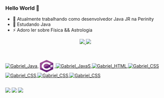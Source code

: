 ### Hello World 👾

- 🔭 Atualmente trabalhando como desenvolvedor Java JR na Perinity
- 🌱 Estudando Java
- ⚡ Adoro ler sobre Física && Astrologia



<div align="center">
  <a href="https://github.com/GabrielFCarrijo">
  <img height="180em" src="https://github-readme-stats.vercel.app/api?username=GabrielFCarrijo&show_icons=true&theme=dark&include_all_commits=true&count_private=true"/>
  <img height="180em" src="https://github-readme-stats.vercel.app/api/top-langs/?username=GabrielFCarrijo&layout=compact&langs_count=7&theme=dark"/>
</div>
 
  ##
  
 <div style="display: inline_block"><br>   
   
  <img align="center" alt="Gabriel_Java" height="50" width="60" src="https://cdn.jsdelivr.net/gh/devicons/devicon/icons/java/java-original.svg"/>
  <img align="center" alt="Gabriel_C#" height="40" width="50" src="https://raw.githubusercontent.com/devicons/devicon/master/icons/csharp/csharp-original.svg">
  <img align="center" alt="Gabriel_JavaS" height="40" width="50" src="https://cdn.jsdelivr.net/gh/devicons/devicon/icons/javascript/javascript-original.svg"/>
  <img align="center" alt="Gabriel_HTML" height="40" width="50" src="https://cdn.jsdelivr.net/gh/devicons/devicon/icons/html5/html5-original.svg"/>
  <img align="center" alt="Gabriel_CSS" height="40" width="50" src="https://cdn.jsdelivr.net/gh/devicons/devicon/icons/css3/css3-original.svg"/>
  <img align="center" alt="Gabriel_CSS" height="60" width="60" src="https://cdn.jsdelivr.net/gh/devicons/devicon/icons/php/php-original.svg"/>
  <img align="center" alt="Gabriel_CSS" height="60" width="60" src="https://cdn.jsdelivr.net/gh/devicons/devicon/icons/microsoftsqlserver/microsoftsqlserver-plain-wordmark.svg"/>
  <img align="center" alt="Gabriel_CSS" height="60" width="60" src="https://cdn.jsdelivr.net/gh/devicons/devicon/icons/react/react-original.svg"/>
   
</div>
  
  ##
  
<div> 
  
  <a href="https://www.instagram.com/gabrecarrijo/" target="_blank"><img src="https://img.shields.io/badge/-Instagram-%23E4405F?style=for-the-badge&logo=instagram&logoColor=white" target="_blank"></a>
  <a href = "mailto:carrijog96@gmail.com"><img src="https://img.shields.io/badge/-Gmail-%23333?style=for-the-badge&logo=gmail&logoColor=white" target="_blank"></a>
  <a href="https://www.linkedin.com/in/gabriel-carrijo-a371ab205/" target="_blank"><img src="https://img.shields.io/badge/-LinkedIn-%230077B5?style=for-the-badge&logo=linkedin&logoColor=white" target="_blank"></a> 

</div>
